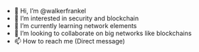 - 👋 Hi, I’m @walkerfrankel
- 👀 I’m interested in security and blockchain
- 🌱 I’m currently learning network elements
- 💞️ I’m looking to collaborate on big networks like blockchains 
- 📫 How to reach me (Direct message)

<!---
walkerfrankel/walkerfrankel is a ✨ special ✨ repository because its `README.md` (this file) appears on your GitHub profile.
You can click the Preview link to take a look at your changes.
--->
